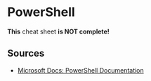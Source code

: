 # PowerShell

**This** cheat sheet **is NOT complete!**

## Sources

- [Microsoft Docs: PowerShell Documentation](https://docs.microsoft.com/en-us/powershell/)
